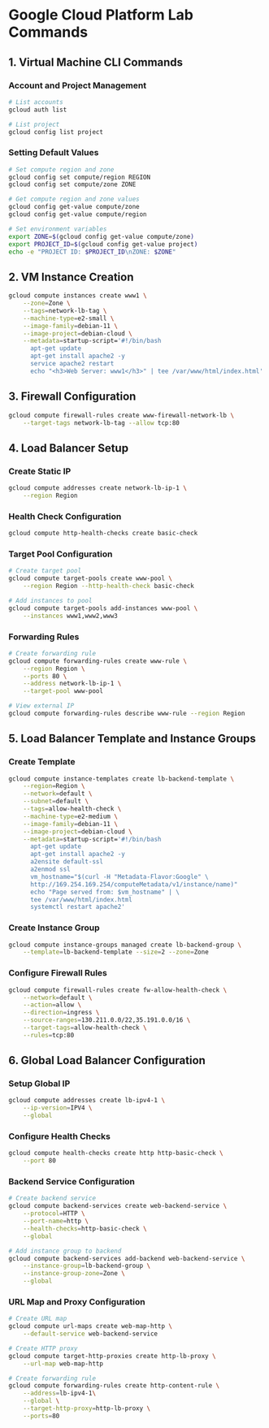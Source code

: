 # Google Cloud Platform Lab Commands

## 1. Virtual Machine CLI Commands

### Account and Project Management
```bash
# List accounts
gcloud auth list

# List project
gcloud config list project
```

### Setting Default Values
```bash
# Set compute region and zone
gcloud config set compute/region REGION
gcloud config set compute/zone ZONE

# Get compute region and zone values
gcloud config get-value compute/zone
gcloud config get-value compute/region

# Set environment variables
export ZONE=$(gcloud config get-value compute/zone)
export PROJECT_ID=$(gcloud config get-value project)
echo -e "PROJECT ID: $PROJECT_ID\nZONE: $ZONE"
```

## 2. VM Instance Creation
```bash
gcloud compute instances create www1 \
    --zone=Zone \
    --tags=network-lb-tag \
    --machine-type=e2-small \
    --image-family=debian-11 \
    --image-project=debian-cloud \
    --metadata=startup-script='#!/bin/bash
      apt-get update
      apt-get install apache2 -y
      service apache2 restart
      echo "<h3>Web Server: www1</h3>" | tee /var/www/html/index.html'
```

## 3. Firewall Configuration
```bash
gcloud compute firewall-rules create www-firewall-network-lb \
    --target-tags network-lb-tag --allow tcp:80
```

## 4. Load Balancer Setup

### Create Static IP
```bash
gcloud compute addresses create network-lb-ip-1 \
    --region Region
```

### Health Check Configuration
```bash
gcloud compute http-health-checks create basic-check
```

### Target Pool Configuration
```bash
# Create target pool
gcloud compute target-pools create www-pool \
    --region Region --http-health-check basic-check

# Add instances to pool
gcloud compute target-pools add-instances www-pool \
    --instances www1,www2,www3
```

### Forwarding Rules
```bash
# Create forwarding rule
gcloud compute forwarding-rules create www-rule \
    --region Region \
    --ports 80 \
    --address network-lb-ip-1 \
    --target-pool www-pool

# View external IP
gcloud compute forwarding-rules describe www-rule --region Region
```

## 5. Load Balancer Template and Instance Groups

### Create Template
```bash
gcloud compute instance-templates create lb-backend-template \
    --region=Region \
    --network=default \
    --subnet=default \
    --tags=allow-health-check \
    --machine-type=e2-medium \
    --image-family=debian-11 \
    --image-project=debian-cloud \
    --metadata=startup-script='#!/bin/bash
      apt-get update
      apt-get install apache2 -y
      a2ensite default-ssl
      a2enmod ssl
      vm_hostname="$(curl -H "Metadata-Flavor:Google" \
      http://169.254.169.254/computeMetadata/v1/instance/name)"
      echo "Page served from: $vm_hostname" | \
      tee /var/www/html/index.html
      systemctl restart apache2'
```

### Create Instance Group
```bash
gcloud compute instance-groups managed create lb-backend-group \
    --template=lb-backend-template --size=2 --zone=Zone
```

### Configure Firewall Rules
```bash
gcloud compute firewall-rules create fw-allow-health-check \
    --network=default \
    --action=allow \
    --direction=ingress \
    --source-ranges=130.211.0.0/22,35.191.0.0/16 \
    --target-tags=allow-health-check \
    --rules=tcp:80
```

## 6. Global Load Balancer Configuration

### Setup Global IP
```bash
gcloud compute addresses create lb-ipv4-1 \
    --ip-version=IPV4 \
    --global
```

### Configure Health Checks
```bash
gcloud compute health-checks create http http-basic-check \
    --port 80
```

### Backend Service Configuration
```bash
# Create backend service
gcloud compute backend-services create web-backend-service \
    --protocol=HTTP \
    --port-name=http \
    --health-checks=http-basic-check \
    --global

# Add instance group to backend
gcloud compute backend-services add-backend web-backend-service \
    --instance-group=lb-backend-group \
    --instance-group-zone=Zone \
    --global
```

### URL Map and Proxy Configuration
```bash
# Create URL map
gcloud compute url-maps create web-map-http \
    --default-service web-backend-service

# Create HTTP proxy
gcloud compute target-http-proxies create http-lb-proxy \
    --url-map web-map-http

# Create forwarding rule
gcloud compute forwarding-rules create http-content-rule \
    --address=lb-ipv4-1\
    --global \
    --target-http-proxy=http-lb-proxy \
    --ports=80
```
